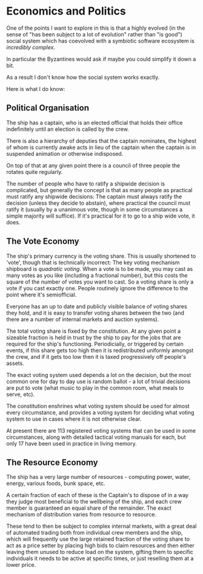 # Economics and Politics

One of the points I want to explore in this is that a highly evolved
(in the sense of "has been subject to a lot of evolution" rather than
"is good") social system which has coevolved with a symbiotic software
ecosystem is *incredibly complex*.

In particular the Byzantines would ask if maybe you could simplify it
down a bit.

As a result I don't know how the social system works exactly.

Here is what I do know:

## Political Organisation

The ship has a captain, who is an elected official that holds their
office indefinitely until an election is called by the crew.

There is also a hierarchy of deputies that the captain nominates,
the highest of whom is currently awake acts in lieu of the captain
when the captain is in suspended animation or otherwise indisposed.

On top of that at any given point there is a council of three people
the rotates quite regularly.

The number of people who have to ratify a shipwide decision is
complicated, but generally the concept is that as many people as
practical must ratify any shipwide decisions: The captain must always
ratify the decision (unless they decide to abstain), where practical
the council must ratify it (usually by a unanimous vote, though
in some circumstances a simple majority will suffice). If it's practical
for it to go to a ship wide vote, it does.

## The Vote Economy

The ship's primary currency is the voting share. This is usually shortened
to 'vote', though that is technically incorrect: The key voting
mechanism shipboard is *quadratic voting*. When a vote is to be made,
you may cast as many votes as you like (including a fractional number),
but this costs the square of the number of votes you want to cast. So a
voting share is only a vote if you cast exactly one. People routinely
ignore the difference to the point where it's semiofficial.

Everyone has an up to date and publicly visible balance of voting
shares they hold, and it is easy to transfer voting shares between
the two (and there are a number of internal markets and auction
systems).

The total voting share is fixed by the constitution. At any given
point a sizeable fraction is held in trust by the ship to pay for
the jobs that are required for the ship's functioning. Periodicially,
or triggered by certain events, if this share gets too high then it
is redistributed uniformly amongst the crew, and if it gets too low
then it is taxed progressively off people's assets.

The exact voting system used depends a lot on the decision, but the
most common one for day to day use is random ballot - a lot of trivial
decisions are put to vote (what music to play in the common room, what
meals to serve, etc).

The constitution enshrines what voting system should be used for almost
every circumstance, and provides a voting system for deciding what voting
system to use in cases where it is not otherwise clear.

At present there are 113 registered voting systems that can be used
in some circumstances, along with detailed tactical voting manuals for
each, but only 17 have been used in practice in living memory.

## The Resource Economy

The ship has a very large number of resources - computing power, water,
energy, various foods, bunk space, etc.

A certain fraction of each of these is the Captain's to dispose of
in a way they judge most beneficial to the wellbeing of the ship, and
each crew member is guaranteed an equal share of the remainder. The
exact mechanism of distribution varies from resource to resource.

These tend to then be subject to complex internal markets, with a great
deal of automated trading both from individual crew members and the ship,
which will frequently use the large retained fraction of the voting share
to act as a price setter by placing high bids to claim resources and then
either leaving them unused to reduce load on the system, gifting them to
specific individuals it needs to be active at specific times, or just
reselling them at a lower price.
